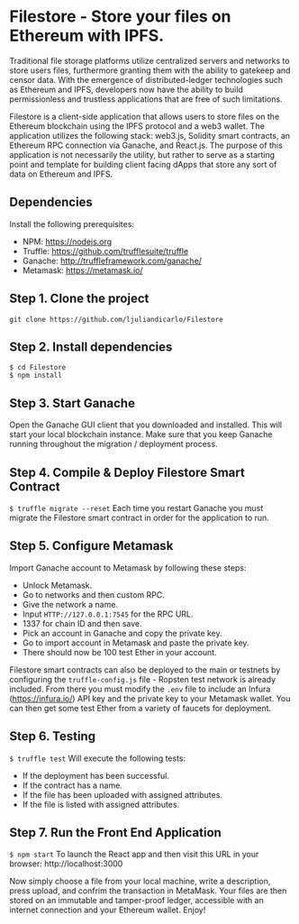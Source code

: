# Filestore - Store your files on Ethereum with IPFS.
Traditional file storage platforms utilize centralized servers and networks to store users files, furthermore granting them with the ability to gatekeep and censor data. With the emergence of distributed-ledger technologies such as Ethereum and IPFS, developers now have the ability to build permissionless and trustless applications that are free of such limitations.

Filestore is a client-side application that allows users to store files on the Ethereum blockchain using the IPFS protocol and a web3 wallet. The application utilizes the following stack: web3.js, Solidity smart contracts, an Ethereum RPC connection via Ganache, and React.js. The purpose of this application is not necessarily the utility, but rather to serve as a starting point and template for building client facing dApps that store any sort of data on Ethereum and IPFS. 

## Dependencies
Install the following prerequisites: 
- NPM: https://nodejs.org
- Truffle: https://github.com/trufflesuite/truffle
- Ganache: http://truffleframework.com/ganache/
- Metamask: https://metamask.io/


## Step 1. Clone the project
`git clone https://github.com/ljuliandicarlo/Filestore`

## Step 2. Install dependencies
```
$ cd Filestore
$ npm install
```
## Step 3. Start Ganache
Open the Ganache GUI client that you downloaded and installed. This will start your local blockchain instance. Make sure that you keep Ganache running throughout the migration / deployment process.


## Step 4. Compile & Deploy Filestore Smart Contract
`$ truffle migrate --reset`
Each time you restart Ganache you must migrate the Filestore smart contract in order for the application to run.

## Step 5. Configure Metamask
Import Ganache account to Metamask by following these steps:
- Unlock Metamask.
- Go to networks and then custom RPC.
- Give the network a name.
- Input `HTTP://127.0.0.1:7545` for the RPC URL.
- 1337 for chain ID and then save.
- Pick an account in Ganache and copy the private key. 
- Go to import account in Metamask and paste the private key.
- There should now be 100 test Ether in your account.  

Filestore smart contracts can also be deployed to the main or testnets by configuring the `truffle-config.js` file - Ropsten test network is already included. From there you must modify the `.env` file to include an Infura (https://infura.io/) API key and the private key to your Metamask wallet. You can then get some test Ether from a variety of faucets for deployment.

## Step 6. Testing
`$ truffle test`
Will execute the following tests:
- If the deployment has been successful.
- If the contract has a name.
- If the file has been uploaded with assigned attributes.
- If the file is listed with assigned attributes.


## Step 7. Run the Front End Application
`$ npm start`
To launch the React app and then visit this URL in your browser: http://localhost:3000

Now simply choose a file from your local machine, write a description, press upload, and confrim the transaction in MetaMask. Your files are then stored on an immutable and tamper-proof ledger, accessible with an internet connection and your Ethereum wallet. Enjoy! 